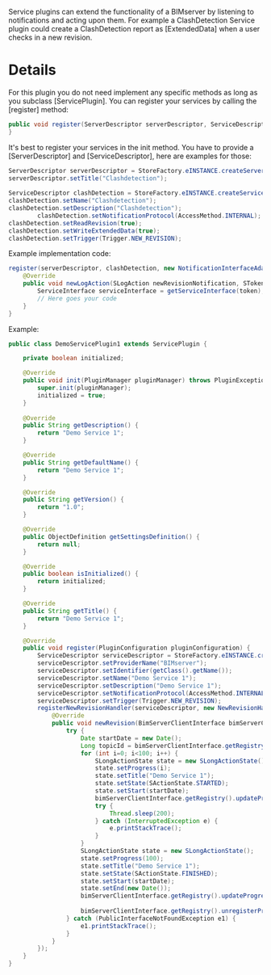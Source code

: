 Service plugins can extend the functionality of a BIMserver by listening to notifications and acting upon them. For example a ClashDetection Service plugin could create a ClashDetection report as [ExtendedData] when a user checks in a new revision.

# Details

For this plugin you do not need implement any specific methods as long as you subclass [ServicePlugin]. You can register your services by calling the [register] method:

```java
public void register(ServerDescriptor serverDescriptor, ServiceDescriptor serviceDescriptor, NotificationInterface notificationInterface) {
}
```

It's best to register your services in the init method. You have to provide a [ServerDescriptor] and [ServiceDescriptor], here are examples for those:

```java
ServerDescriptor serverDescriptor = StoreFactory.eINSTANCE.createServerDescriptor();
serverDescriptor.setTitle("Clashdetection");
		
ServiceDescriptor clashDetection = StoreFactory.eINSTANCE.createServiceDescriptor();
clashDetection.setName("Clashdetection");
clashDetection.setDescription("Clashdetection");
		clashDetection.setNotificationProtocol(AccessMethod.INTERNAL);
clashDetection.setReadRevision(true);
clashDetection.setWriteExtendedData(true);
clashDetection.setTrigger(Trigger.NEW_REVISION);
```

Example implementation code:

```java
register(serverDescriptor, clashDetection, new NotificationInterfaceAdapter(){
	@Override
	public void newLogAction(SLogAction newRevisionNotification, SToken token, String apiUrl) throws UserException, ServerException {
		ServiceInterface serviceInterface = getServiceInterface(token);
		// Here goes your code
	}
}
```

Example:
```java
public class DemoServicePlugin1 extends ServicePlugin {

	private boolean initialized;

	@Override
	public void init(PluginManager pluginManager) throws PluginException {
		super.init(pluginManager);
		initialized = true;
	}
	
	@Override
	public String getDescription() {
		return "Demo Service 1";
	}

	@Override
	public String getDefaultName() {
		return "Demo Service 1";
	}

	@Override
	public String getVersion() {
		return "1.0";
	}

	@Override
	public ObjectDefinition getSettingsDefinition() {
		return null;
	}

	@Override
	public boolean isInitialized() {
		return initialized;
	}

	@Override
	public String getTitle() {
		return "Demo Service 1";
	}

	@Override
	public void register(PluginConfiguration pluginConfiguration) {
		ServiceDescriptor serviceDescriptor = StoreFactory.eINSTANCE.createServiceDescriptor();
		serviceDescriptor.setProviderName("BIMserver");
		serviceDescriptor.setIdentifier(getClass().getName());
		serviceDescriptor.setName("Demo Service 1");
		serviceDescriptor.setDescription("Demo Service 1");
		serviceDescriptor.setNotificationProtocol(AccessMethod.INTERNAL);
		serviceDescriptor.setTrigger(Trigger.NEW_REVISION);
		registerNewRevisionHandler(serviceDescriptor, new NewRevisionHandler() {
			@Override
			public void newRevision(BimServerClientInterface bimServerClientInterface, long poid, long roid, long soid, SObjectType settings) throws ServerException, UserException {
				try {
					Date startDate = new Date();
					Long topicId = bimServerClientInterface.getRegistry().registerProgressOnRevisionTopic(SProgressTopicType.RUNNING_SERVICE, poid, roid, "Running Demo Service");
					for (int i=0; i<100; i++) {
						SLongActionState state = new SLongActionState();
						state.setProgress(i);
						state.setTitle("Demo Service 1");
						state.setState(SActionState.STARTED);
						state.setStart(startDate);
						bimServerClientInterface.getRegistry().updateProgressTopic(topicId, state);
						try {
							Thread.sleep(200);
						} catch (InterruptedException e) {
							e.printStackTrace();
						}
					}
					SLongActionState state = new SLongActionState();
					state.setProgress(100);
					state.setTitle("Demo Service 1");
					state.setState(SActionState.FINISHED);
					state.setStart(startDate);
					state.setEnd(new Date());
					bimServerClientInterface.getRegistry().updateProgressTopic(topicId, state);
					
					bimServerClientInterface.getRegistry().unregisterProgressTopic(topicId);
				} catch (PublicInterfaceNotFoundException e1) {
					e1.printStackTrace();
				}
			}
		});
	}
}
```